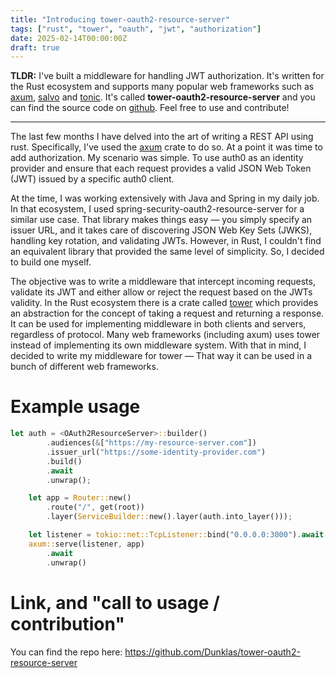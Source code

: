 ```yaml
---
title: "Introducing tower-oauth2-resource-server"
tags: ["rust", "tower", "oauth", "jwt", "authorization"]
date: 2025-02-14T00:00:00Z
draft: true
---
```


**TLDR:** I've built a middleware for handling JWT authorization.
It's written for the Rust ecosystem and supports many popular web frameworks such as [axum](https://crates.io/crates/axum), [salvo](https://crates.io/crates/salvo/) and [tonic](https://crates.io/crates/tonic).
It's called **tower-oauth2-resource-server** and you can find the source code on [github](https://github.com/Dunklas/tower-oauth2-resource-server).
Feel free to use and contribute!

---

The last few months I have delved into the art of writing a REST API using rust.
Specifically, I've used the [axum](https://crates.io/crates/axum) crate to do so.
At a point it was time to add authorization.
My scenario was simple.
To use auth0 as an identity provider and ensure that each request provides a valid JSON Web Token (JWT) issued by a specific auth0 client.

At the time, I was working extensively with Java and Spring in my daily job.
In that ecosystem, I used spring-security-oauth2-resource-server for a similar use case.
That library makes things easy — you simply specify an issuer URL, and it takes care of discovering JSON Web Key Sets (JWKS), handling key rotation, and validating JWTs.
However, in Rust, I couldn't find an equivalent library that provided the same level of simplicity.
So, I decided to build one myself.

The objective was to write a middleware that intercept incoming requests, validate its JWT and either allow or reject the request based on the JWTs validity.
In the Rust ecosystem there is a crate called [tower](https://crates.io/crates/tower) which provides an abstraction for the concept of taking a request and returning a response.
It can be used for implementing middleware in both clients and servers, regardless of protocol.
Many web frameworks (including axum) uses tower instead of implementing its own middleware system.
With that in mind, I decided to write my middleware for tower — That way it can be used in a bunch of different web frameworks.

# Example usage
```rust
let auth = <OAuth2ResourceServer>::builder()
        .audiences(&["https://my-resource-server.com"])
        .issuer_url("https://some-identity-provider.com")
        .build()
        .await
        .unwrap();

    let app = Router::new()
        .route("/", get(root))
        .layer(ServiceBuilder::new().layer(auth.into_layer()));

    let listener = tokio::net::TcpListener::bind("0.0.0.0:3000").await.unwrap();
    axum::serve(listener, app)
        .await
        .unwrap()
```

#  Link, and "call to usage / contribution"
You can find the repo here: https://github.com/Dunklas/tower-oauth2-resource-server